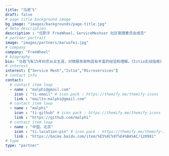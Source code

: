 ```yaml
---
title: "马若飞"
draft: false
# page title background image
bg_image: "images/backgrounds/page-title.jpg"
# meta description
description : "任职于 FreeWheel，ServiceMeshser 社区管理委员会成员"
# partner portrait
image: "images/partners/maruofei.jpg"
# company
company: "FreeWheel"
# biography
bio: "马若飞有15年码农从业生涯，对微服务架构具有丰富的经验和理解。《Istio实战指南》作者，人民邮电出版社IT专业图书顾问，热衷于技术探索与分享。"
# interest
interest: ["Service Mesh","Istio","Microservices"]
# contact info
contact:
  # contact item loop
  - name : "malphi@gmail.com"
    icon : "ti-email" # icon pack : https://themify.me/themify-icons
    link : "mailto:malphi@gmail.com"
  # contact item loop
  - name : "malphi"
    icon : "ti-github" # icon pack : https://themify.me/themify-icons
    link : "https://github.com/malphi"
  # contact item loop
  - name : "中国，北京"
    icon : "ti-location-pin" # icon pack : https://themify.me/themify-icons
    link : "https://baike.baidu.com/item/%E5%8C%97%E4%BA%AC/128981"
# type
type: "partner"
---
```

